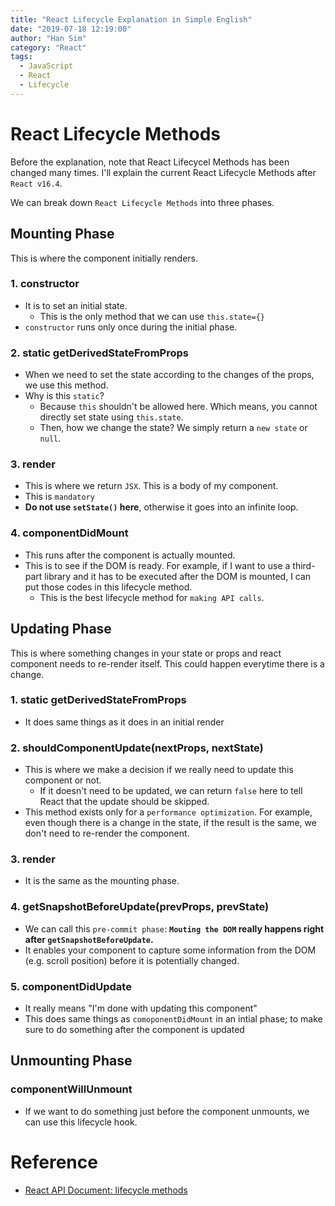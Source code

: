 ```yaml
---
title: "React Lifecycle Explanation in Simple English"
date: "2019-07-18 12:19:00"
author: "Han Sim"
category: "React"
tags:
  - JavaScript
  - React
  - Lifecycle
---
```


# React Lifecycle Methods

Before the explanation, note that React Lifecycel Methods has been changed many times. I'll explain the current React Lifecycle Methods after `React v16.4`.

We can break down `React Lifecycle Methods` into three phases. 

## Mounting Phase

This is where the component initially renders.

### 1. constructor

- It is to set an initial state. 
  - This is the only method that we can use `this.state={}`
- `constructor` runs only once during the initial phase.

### 2. static getDerivedStateFromProps

- When we need to set the state according to the changes of the props, we use this method.
- Why is this `static`?
  - Because `this` shouldn't be allowed here. Which means, you cannot directly set state using `this.state`.
  - Then, how we change the state? We simply return a `new state` or `null`.

### 3. render

- This is where we return `JSX`. This is a body of my component.
- This is `mandatory`
- **Do not use `setState()` here**, otherwise it goes into an infinite loop.

### 4. componentDidMount

- This runs after the component is actually mounted.
- This is to see if the DOM is ready. For example, if I want to use a third-part library and it has to be executed after the DOM is mounted, I can put those codes in this lifecycle method. 
  - This is the best lifecycle method for `making API calls`.

## Updating Phase

This is where something changes in your state or props and react component needs to re-render itself. This could happen everytime there is a change.

### 1. static getDerivedStateFromProps

- It does same things as it does in an initial render

### 2. shouldComponentUpdate(nextProps, nextState)

- This is where we make a decision if we really need to update this component or not. 
  - If it doesn't need to be updated, we can return `false` here to tell React that the update should be skipped.
- This method exists only for a `performance optimization`. For example, even though there is a change in the state, if the result is the same, we don't need to re-render the component. 

### 3. render

- It is the same as the mounting phase.

### 4. getSnapshotBeforeUpdate(prevProps, prevState)

- We can call this `pre-commit phase`: **`Mouting the DOM` really happens right after `getSnapshotBeforeUpdate`.**  
- It enables your component to capture some information from the DOM (e.g. scroll position) before it is potentially changed.

### 5. componentDidUpdate

- It really means "I'm done with updating this component"
- This does same things as `comoponentDidMount` in an intial phase; to make sure to do something after the component is updated 

## Unmounting Phase

### componentWillUnmount

- If we want to do something just before the component unmounts, we can use this lifecycle hook.

# Reference

- [React API Document: lifecycle methods](https://reactjs.org/docs/react-component.html#commonly-used-lifecycle-methods)